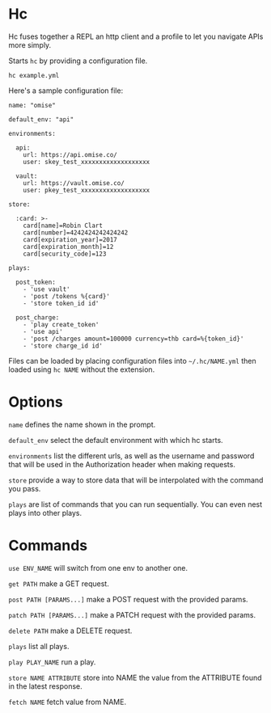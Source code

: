 # Hc

Hc fuses together a REPL an http client and a profile to let you navigate APIs more simply.

Starts `hc` by providing a configuration file.

    hc example.yml

Here's a sample configuration file:

    name: "omise"

    default_env: "api"

    environments:

      api:
        url: https://api.omise.co/
        user: skey_test_xxxxxxxxxxxxxxxxxxx

      vault:
        url: https://vault.omise.co/
        user: pkey_test_xxxxxxxxxxxxxxxxxxx
  
    store:

      :card: >-
        card[name]=Robin Clart
        card[number]=4242424242424242
        card[expiration_year]=2017
        card[expiration_month]=12
        card[security_code]=123

    plays:

      post_token:
        - 'use vault'
        - 'post /tokens %{card}'
        - 'store token_id id'

      post_charge:
        - 'play create_token'
        - 'use api'
        - 'post /charges amount=100000 currency=thb card=%{token_id}'
        - 'store charge_id id'

Files can be loaded by placing configuration files into `~/.hc/NAME.yml` then loaded using `hc NAME` without the extension.

# Options

`name` defines the name shown in the prompt.

`default_env` select the default environment with which hc starts.

`environments` list the different urls, as well as the username and password
that will be used in the Authorization header when making requests.

`store` provide a way to store data that will be interpolated with the command
you pass.

`plays` are list of commands that you can run sequentially. You can even nest plays into other plays.

# Commands

`use ENV_NAME` will switch from one env to another one.

`get PATH` make a GET request.

`post PATH [PARAMS...]` make a POST request with the provided params.

`patch PATH [PARAMS...]` make a PATCH request with the provided params.

`delete PATH` make a DELETE request.

`plays` list all plays.

`play PLAY_NAME` run a play.

`store NAME ATTRIBUTE` store into NAME the value from the ATTRIBUTE found in the latest response.

`fetch NAME` fetch value from NAME.
